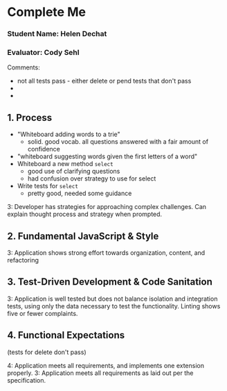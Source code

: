 # Complete Me
### Student Name: Helen Dechat
### Evaluator: Cody Sehl

Comments:
* not all tests pass - either delete or pend tests that don't pass
* 
* 

## 1. Process

- "Whiteboard adding words to a trie"
  - solid. good vocab. all questions answered with a fair amount of confidence
- "whiteboard suggesting words given the first letters of a word"
- Whiteboard a new method `select`
  - good use of clarifying questions
  - had confusion over strategy to use for select
- Write tests for `select`
  - pretty good, needed some guidance

3: Developer has strategies for approaching complex challenges. Can explain thought process and strategy when prompted.

## 2. Fundamental JavaScript & Style

3: Application shows strong effort towards organization, content, and refactoring

## 3. Test-Driven Development & Code Sanitation

3: Application is well tested but does not balance isolation and integration tests, using only the data necessary to test the functionality. Linting shows five or fewer complaints.

## 4. Functional Expectations

(tests for delete don't pass)

4: Application meets all requirements, and implements one extension properly.
3: Application meets all requirements as laid out per the specification.
